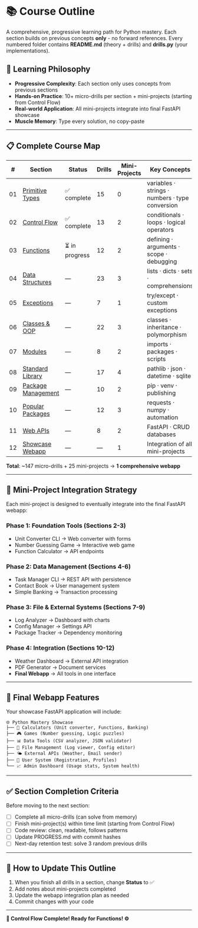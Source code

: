 # 📚 Course Outline

A comprehensive, progressive learning path for Python mastery. Each section builds on previous concepts **only** - no forward references. Every numbered folder contains **README.md** (theory + drills) and **drills.py** (your implementations).

## 🎯 **Learning Philosophy**

- **Progressive Complexity**: Each section only uses concepts from previous sections
- **Hands-on Practice**: 10+ micro-drills per section + mini-projects (starting from Control Flow)
- **Real-world Application**: All mini-projects integrate into final FastAPI showcase
- **Muscle Memory**: Type every solution, no copy-paste

---

## 📋 **Complete Course Map**

| #   | Section                                   | Status         | Drills | Mini-Projects | Key Concepts                                    |
| --- | ----------------------------------------- | -------------- | ------ | ------------- | ----------------------------------------------- |
| 01  | [Primitive Types](../01_primitive_types/) | ✅ complete    | 15     | 0             | variables · strings · numbers · type conversion |
| 02  | [Control Flow](../02_control_flow/)       | ✅ complete    | 13     | 2             | conditionals · loops · logical operators        |
| 03  | [Functions](../03_functions/)             | ⏳ in progress | 12     | 2             | defining · arguments · scope · debugging        |
| 04  | [Data Structures](../04_data_structures/) | —              | 23     | 3             | lists · dicts · sets · comprehensions           |
| 05  | [Exceptions](../05_exceptions/)           | —              | 7      | 1             | try/except · custom exceptions                  |
| 06  | [Classes & OOP](../06_classes/)           | —              | 22     | 3             | classes · inheritance · polymorphism            |
| 07  | [Modules](../07_modules/)                 | —              | 8      | 2             | imports · packages · scripts                    |
| 08  | [Standard Library](../08_stdlib/)         | —              | 17     | 4             | pathlib · json · datetime · sqlite              |
| 09  | [Package Management](../09_packaging/)    | —              | 10     | 2             | pip · venv · publishing                         |
| 10  | [Popular Packages](../10_packages/)       | —              | 12     | 3             | requests · numpy · automation                   |
| 11  | [Web APIs](../11_web_apis/)               | —              | 8      | 2             | FastAPI · CRUD · databases                      |
| 12  | [Showcase Webapp](../12_webapp/)          | —              | —      | 1             | Integration of all mini-projects                |

**Total**: ~147 micro-drills + 25 mini-projects → **1 comprehensive webapp**

---

## 🚀 **Mini-Project Integration Strategy**

Each mini-project is designed to eventually integrate into the final FastAPI webapp:

### **Phase 1: Foundation Tools** (Sections 2-3)

- Unit Converter CLI → Web converter with forms
- Number Guessing Game → Interactive web game
- Function Calculator → API endpoints

### **Phase 2: Data Management** (Sections 4-6)

- Task Manager CLI → REST API with persistence
- Contact Book → User management system
- Simple Banking → Transaction processing

### **Phase 3: File & External Systems** (Sections 7-9)

- Log Analyzer → Dashboard with charts
- Config Manager → Settings API
- Package Tracker → Dependency monitoring

### **Phase 4: Integration** (Sections 10-12)

- Weather Dashboard → External API integration
- PDF Generator → Document services
- **Final Webapp** → All tools in one interface

---

## 🎨 **Final Webapp Features**

Your showcase FastAPI application will include:

```
🌐 Python Mastery Showcase
├── 🧮 Calculators (Unit converter, Functions, Banking)
├── 🎮 Games (Number guessing, Logic puzzles)
├── 📊 Data Tools (CSV analyzer, JSON validator)
├── 📁 File Management (Log viewer, Config editor)
├── 🌤️ External APIs (Weather, Email sender)
├── 👥 User System (Registration, Profiles)
└── 📈 Admin Dashboard (Usage stats, System health)
```

---

## ✅ **Section Completion Criteria**

Before moving to the next section:

- [ ] Complete all micro-drills (can solve from memory)
- [ ] Finish mini-project(s) within time limit (starting from Control Flow)
- [ ] Code review: clean, readable, follows patterns
- [ ] Update PROGRESS.md with commit hashes
- [ ] Next-day retention test: solve 3 random previous drills

---

## 🔄 **How to Update This Outline**

1. When you finish all drills in a section, change **Status** to ✅
2. Add notes about mini-projects completed
3. Update the webapp integration plan as needed
4. Commit changes with your code

---

**🎉 Control Flow Complete! Ready for Functions! ⚙️**
